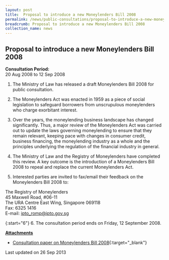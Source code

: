 ```yaml
---
layout: post
title:  Proposal to introduce a new Moneylenders Bill 2008
permalink: /news/public-consultations/proposal-to-introduce-a-new-moneylenders-bill-2008/
breadcrumb: Proposal to introduce a new Moneylenders Bill 2008
collection_name: news
---
```


Proposal to introduce a new Moneylenders Bill 2008
---

**Consultation Period:**  
20 Aug 2008 to 12 Sep 2008

1. The Ministry of Law has released a draft Moneylenders Bill 2008 for public consultation.

2. The Moneylenders Act was enacted in 1959 as a piece of social legislation to safeguard borrowers from unscrupulous moneylenders who charge exorbitant interest.

3. Over the years, the moneylending business landscape has changed significantly. Thus, a major review of the Moneylenders Act was carried out to update the laws governing moneylending to ensure that they remain relevant, keeping pace with changes in consumer credit, business financing, the moneylending industry as a whole and the principles underlying the regulation of the financial industry in general.

4. The Ministry of Law and the Registry of Moneylenders have completed this review. A key outcome is the introduction of a Moneylenders Bill 2008 to repeal and replace the current Moneylenders Act.

5. Interested parties are invited to fax/email their feedback on the Moneylenders Bill 2008 to:

<p class="address-centered">
The Registry of Moneylenders<br>
45 Maxwell Road, #06-11<br>
The URA Centre East Wing, Singapore 069118<br>
Fax: 6325 1416<br>
E-mail: <a href="mailto:ipto_romp@ipto.gov.sg">ipto_romp@ipto.gov.sg</a>
</p>

{:start="6"}
6. The consultation period ends on Friday, 12 September 2008.

<b><u>Attachments</u></b>

* [Consultation paper on Moneylenders Bill 2008](/files/linkclicke2d7.pdf/){:target="_blank"}

<p class="right-side-updated">Last updated on 26 Sep 2013</p>
